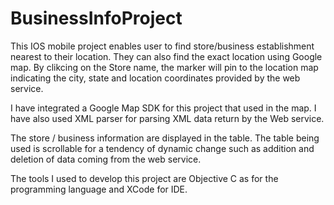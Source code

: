 BusinessInfoProject
===================

This IOS mobile project enables user to find store/business establishment nearest to their location. 
They can also find the exact location using Google map.
By clikcing on the Store name, the marker will pin to the location map indicating the city, state and location coordinates
provided by the web service.

I have integrated a Google Map SDK for this project that used in the map.
I have also used XML parser for parsing XML data return by the Web service.

The store / business information are displayed in the table. The table being used is scrollable for
a tendency of dynamic change such as addition and deletion of data coming from the web service.

The tools I used to develop this project are Objective C as for the programming language and XCode for IDE.


